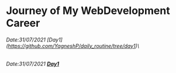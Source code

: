 # Journey of My WebDevelopment Career

###### Date:31/07/2021 \[Day1](https://github.com/YagneshP/daily_routine/tree/day1)\
###### Date:31/07/2021 **[Day1](https://github.com/YagneshP/daily_routine/tree/day1)**

